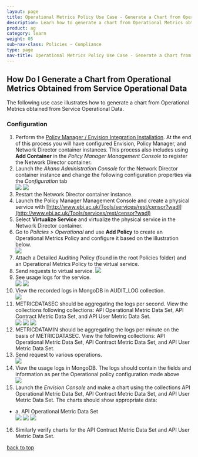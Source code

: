 ```yaml
---
layout: page
title: Operational Metrics Policy Use Case - Generate a Chart from Operational Metrics Obtained from Service Operational Data
description: Learn how to generate a chart from Operational Metrics obtained from Service Operational Data.   
product: ag
category: learn
weight: 05
sub-nav-class: Policies - Compliance
type: page
nav-title: Operational Metrics Policy Use Case - Generate a Chart from Operational Metrics Obtained from Service Operational Data
---
```


## How Do I Generate a Chart from Operational Metrics Obtained from Service Operational Data 

The following use case illustrates how to generate a chart from Operational Metrics obtained from Service Operational Data.

### Configuration

1. Perform the [Policy Manager / Envision Integration Installation](http://docs.akana.com/docs-test/ev/envision_install/installing_pm_env_integration_v11.html). At the end of this process you will have configured Envision, Policy Manager, and Network Director container instances. This process also includes using **Add Container** in the *Policy Manager Management Console* to register the Network Director container.
2. Launch the *Akana Administration Console* for the Network Director container instance and change the following configuration properties via the *Configuration* tab  
![](images/oper_metrics_usecase1a.jpg)
![](images/oper_metrics_usecase1b.jpg)
3. Restart the Network Director container instance.
4. Launch the Policy Manager Management Console and create a physical service with [http://www.ebi.ac.uk/Tools/services/rest/censor?wadl](http://www.ebi.ac.uk/Tools/services/rest/censor?wadl)
5. Select **Virtualize Service** and virtualize the physical service in the Network Director container. 
6. Go to *Policies > Operational* and use **Add Policy** to create an Operational Metrics Policy and configure it based on the illustration below.  
![](images/oper_metrics_usecase1c.jpg) 
7. Attach a Detailed Auditing Policy (found in the root Policies folder) and an Operational Metrics Policy to the virtual service.
8. Send requests to virtual service.
![](images/oper_metrics_usecase1d.jpg)
9. See usage logs for the service.  
![](images/oper_metrics_usecase1e.jpg)
![](images/oper_metrics_usecase1f.jpg)
10. View the recorded logs in MongoDB in AUDIT_LOG collection.  
![](images/oper_metrics_usecase1g.jpg)
11. METRICDATASEC should be aggregating the logs per second. View the collections following collections: API Operational Metric Data Set, API Contract Metric Data Set, and API User Metric Data Set.  
![](images/oper_metrics_usecase1h.jpg)
![](images/oper_metrics_usecase1i.jpg)
![](images/oper_metrics_usecase1j.jpg)
12. METRICDATAMIN should be aggregating the logs per minute on the basis of METRICDATASEC. View the following collections: API Operational Metric Data Set, API Contract Metric Data Set, and API User Metric Data Set.
13. Send request to various operations.  
![](images/oper_metrics_usecase1k.jpg)
14. View the usage logs in MongoDB. The logs should contain the fields and information as per the Operational policy configuration made above  
![](images/oper_metrics_usecase1l.jpg)
15. Launch the *Envision Console* and make a chart using the collections API Operational Metric Data Set, API Contract Metric Data Set, and API User Metric Data Set. The charts should show appropriate data:  
  * a.	API Operational Metric Data Set  
![](images/oper_metrics_usecase1m.jpg)
![](images/oper_metrics_usecase1n.jpg)
![](images/oper_metrics_usecase1o.jpg)
16. Similarly verify charts for the API Contract Metric Data Set and API User Metric Data Set.

<a href="#top">back to top</a> 